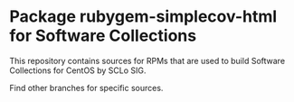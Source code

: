 # Package rubygem-simplecov-html for Software Collections

This repository contains sources for RPMs that are used
to build Software Collections for CentOS by SCLo SIG.

Find other branches for specific sources.

